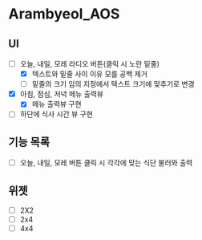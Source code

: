 # Arambyeol_AOS

## UI
- [ ] 오늘, 내일, 모레 라디오 버튼(클릭 시 노란 밑줄)
  - [x] 텍스트와 밑줄 사이 이유 모를 공백 제거
  - [ ] 밑줄의 크기 임의 지정에서 텍스트 크기에 맞추기로 변경
- [x] 아침, 점심, 저녁 메뉴 출력뷰
  - [x] 메뉴 출력뷰 구현
- [ ] 하단에 식사 시간 뷰 구현

## 기능 목록
- [ ] 오늘, 내일, 모레 버튼 클릭 시 각각에 맞는 식단 불러와 출력

## 위젯
- [ ] 2X2
- [ ] 2x4
- [ ] 4x4
